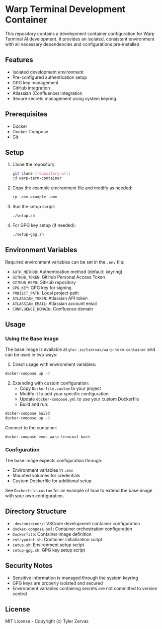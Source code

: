 # Warp Terminal Development Container

This repository contains a development container configuration for Warp Terminal AI development. It provides an isolated, consistent environment with all necessary dependencies and configurations pre-installed.

## Features

- Isolated development environment
- Pre-configured authentication setup
- GPG key management
- GitHub integration
- Atlassian (Confluence) integration
- Secure secrets management using system keyring

## Prerequisites

- Docker
- Docker Compose
- Git

## Setup

1. Clone the repository:
   ```bash
   git clone [repository-url]
   cd warp-term-container
   ```

2. Copy the example environment file and modify as needed:
   ```bash
   cp .env.example .env
   ```

3. Run the setup script:
   ```bash
   ./setup.sh
   ```

4. For GPG key setup (if needed):
   ```bash
   ./setup-gpg.sh
   ```

## Environment Variables

Required environment variables can be set in the `.env` file:

- `AUTH_METHOD`: Authentication method (default: keyring)
- `GITHUB_TOKEN`: GitHub Personal Access Token
- `GITHUB_REPO`: GitHub repository
- `GPG_KEY`: GPG key for signing
- `PROJECT_PATH`: Local project path
- `ATLASSIAN_TOKEN`: Atlassian API token
- `ATLASSIAN_EMAIL`: Atlassian account email
- `CONFLUENCE_DOMAIN`: Confluence domain

## Usage

### Using the Base Image

The base image is available at `ghcr.io/tzervas/warp-term-container` and can be used in two ways:

1. Direct usage with environment variables:
```bash
docker-compose up -d
```

2. Extending with custom configuration:
   - Copy `Dockerfile.custom` to your project
   - Modify it to add your specific configuration
   - Update `docker-compose.yml` to use your custom Dockerfile
   - Build and run:
```bash
docker-compose build
docker-compose up -d
```

Connect to the container:
```bash
docker-compose exec warp-terminal bash
```

### Configuration

The base image expects configuration through:
- Environment variables in `.env`
- Mounted volumes for credentials
- Custom Dockerfile for additional setup

See `Dockerfile.custom` for an example of how to extend the base image with your own configuration.

## Directory Structure

- `.devcontainer/`: VSCode development container configuration
- `docker-compose.yml`: Container orchestration configuration
- `Dockerfile`: Container image definition
- `entrypoint.sh`: Container initialization script
- `setup.sh`: Environment setup script
- `setup-gpg.sh`: GPG key setup script

## Security Notes

- Sensitive information is managed through the system keyring
- GPG keys are properly isolated and secured
- Environment variables containing secrets are not committed to version control

## License

MIT License - Copyright (c) Tyler Zervas
